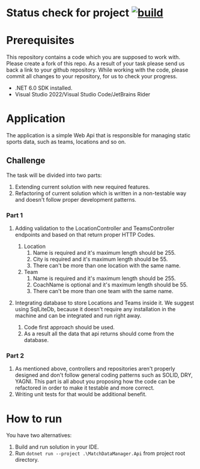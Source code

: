 # Status check for project [![build](https://github.com/Sh0w3D/dotnet-basic-recruting-app/actions/workflows/dotnet.yml/badge.svg)](https://github.com/Sh0w3D/dotnet-basic-recruting-app/actions/workflows/dotnet.yml)
# Prerequisites
This repository contains a code which you are supposed to work with. Please create a fork of this repo. As a result of your task please send us back a link to your github repository. While working with the code, please commit all changes to your repository, for us to check your progress.

- .NET 6.0 SDK installed.
- Visual Studio 2022/Visual Studio Code/JetBrains Rider

# Application
The application is a simple Web Api that is responsible for managing static sports data, such as teams, locations and so on.

## Challenge
The task will be divided into two parts:
1. Extending current solution with new required features.
2. Refactoring of current solution which is written in a non-testable way and doesn't follow proper development patterns.

### Part 1
1. Adding validation to the LocationController and TeamsController endpoints and based on that return proper HTTP Codes.
    1. Location
         1. Name is required and it's maximum length should be 255.
         2. City is required and it's maximum length should be 55. 
         3. There can't be more than one location with the same name.
    2. Team
         1. Name is required and it's maximum length should be 255.
         2. CoachName is optional and it's maximum length should be 55.
         3. There can't be more than one team with the same name.

2. Integrating database to store Locations and Teams inside it. We suggest using SqlLiteDb, because it doesn't require any installation in the machine and can be integrated and run right away.
    1. Code first approach should be used.
    2. As a result all the data that api returns should come from the database.

### Part 2
1. As mentioned above, controllers and repositories aren't properly designed and don't follow general coding patterns such as SOLID, DRY, YAGNI. This part is all about you proposing how the code can be refactored in order to make it testable and more correct.
2. Writing unit tests for that would be additional benefit.

# How to run 
You have two alternatives:
1. Build and run solution in your IDE.
2. Run `dotnet run --project .\MatchDataManager.Api` from project root directory.
